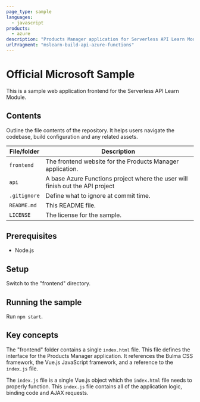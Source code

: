 ```yaml
---
page_type: sample
languages:
  - javascript
products:
  - azure
description: "Products Manager application for Serverless API Learn Module"
urlFragment: "mslearn-build-api-azure-functions"
---
```


# Official Microsoft Sample

This is a sample web application frontend for the Serverless API Learn Module.

## Contents

Outline the file contents of the repository. It helps users navigate the codebase, build configuration and any related assets.

| File/folder       | Description                                                                   |
| ----------------- | ----------------------------------------------------------------------------- |
| `frontend`        | The frontend website for the Products Manager application.                    |
| `api`             | A base Azure Functions project where the user will finish out the API project |
| `.gitignore`      | Define what to ignore at commit time.                                         |
| `README.md`       | This README file.                                                             |
| `LICENSE`         | The license for the sample.                                                   |

## Prerequisites

- Node.js

## Setup

Switch to the "frontend" directory.

## Running the sample

Run `npm start`.

## Key concepts

The "frontend" folder contains a single `index.html` file. This file defines the interface for the Products Manager application. It references the Bulma CSS framework, the Vue.js JavaScript framework, and a reference to the `index.js` file.

The `index.js` file is a single Vue.js object which the `index.html` file needs to properly function. This `index.js` file contains all of the application logic, binding code and AJAX requests.
